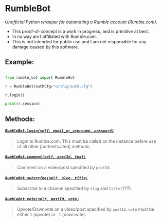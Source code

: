 
# RumbleBot
*Unofficial Python wrapper for automating a Rumble account (Rumble.com).*
* This proof-of-concept is a work in progress, and is primitive at best.
* In no way am I affiliated with Rumble.com.
* This is not intended for public use and I am not responsible for any damage caused by this software.

## Example: 
```py
from rumble_bot import RumbleBot

r = RumbleBot(authCfg="config/auth.cfg")

r.login()

print(r.session)
```
            
## Methods:

#### *[`RumbleBot.login(self, email_or_username, password)`](#login)*
> Login to Rumble.com. This must be called on the instance before use of all other [authenticated] methods.
#### *[`RumbleBot.comment(self, postId, text)`](#comment)*
> Comment on a video/post specified by `postId`.
#### *[`RumbleBot.subscribe(self, slug, title)`](#subscribe)*
> Subscribe to a channel specified by `slug` and `title` (???).
#### *[`RumbleBot.vote(self, postId, vote)`](#vote)*
> Upvote/Downvote on a video/post specified by `postId`. `vote` must be either `1` (upvote) or `-1` (downvote).